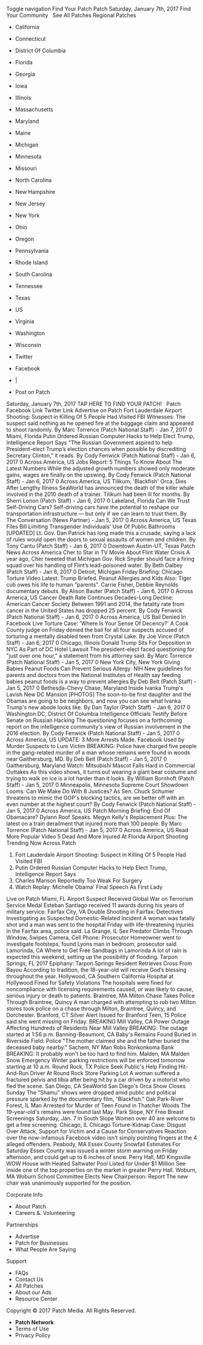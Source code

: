 Toggle navigation Find Your Patch Patch Saturday, January 7th, 2017 Find Your Community   See All Patches Regional Patches

*   California
*   Connecticut
*   District Of Columbia
*   Florida
*   Georgia
*   Iowa
*   Illinois
*   Massachusetts
*   Maryland
*   Maine
*   Michigan
*   Minnesota
*   Missouri
*   North Carolina
*   New Hampshire
*   New Jersey
*   New York
*   Ohio
*   Oregon
*   Pennsylvania
*   Rhode Island
*   South Carolina
*   Tennessee
*   Texas
*   US
*   Virginia
*   Washington
*   Wisconsin

*   Twitter
*   Facebook
*   |
*   Post on Patch

Saturday, January 7th, 2017 TAP HERE TO FIND YOUR PATCH!   Patch Facebook Link Twitter Link Advertise on Patch Fort Lauderdale Airport Shooting: Suspect in Killing Of 5 People Had Visited FBI Witnesses: The suspect said nothing as he opened fire at the baggage claim and appeared to shoot randomly. By Marc Torrence (Patch National Staff) - Jan 7, 2017 0 Miami, Florida Putin Ordered Russian Computer Hacks to Help Elect Trump, Intelligence Report Says "The Russian Government aspired to help President-elect Trump’s election chances when possible by discrediting Secretary Clinton," it reads. By Cody Fenwick (Patch National Staff) - Jan 6, 2017 0 Across America, US Jobs Report: 5 Things To Know About The Latest Numbers While the adjusted growth numbers showed only moderate gains, wages are finally on the upswing. By Cody Fenwick (Patch National Staff) - Jan 6, 2017 0 Across America, US Tilikum, 'Blackfish' Orca, Dies After Lengthy Illness SeaWorld has announced the death of the killer whale involved in the 2010 death of a trainer. Tilikum had been ill for months. By Sherri Lonon (Patch Staff) - Jan 6, 2017 0 Lakeland, Florida Can We Trust Self-Driving Cars? Self-driving cars have the potential to reshape our transportation infrastructure — but only if we can learn to trust them. By The Conversation (News Partner) - Jan 5, 2017 0 Across America, US Texas Files Bill Limiting Transgender Individuals' Use Of Public Bathrooms \[UPDATED\] Lt. Gov. Dan Patrick has long made this a crusade, saying a lack of rules would open the doors to sexual assaults of women and children. By Tony Cantu (Patch Staff) - Jan 6, 2017 0 Downtown Austin-UT, Texas Patch News Across America Cher to Star in TV Movie About Flint Water Crisis A year ago, Cher tweeted that Michigan Gov. Rick Snyder should face a firing squad over his handling of Flint’s lead-poisoned water. By Beth Dalbey (Patch Staff) - Jan 6, 2017 0 Detroit, Michigan Friday Briefing: Chicago Torture Video Latest. Trump Briefed. Peanut Allergies and Kids Also: Tiger cub owes his life to human "parents". Carrie Fisher, Debbie Reynolds documentary debuts. By Alison Bauter (Patch Staff) - Jan 6, 2017 0 Across America, US Cancer Death Rate Continues Decades-Long Decline: American Cancer Society Between 1991 and 2014, the fatality rate from cancer in the United States has dropped 25 percent. By Cody Fenwick (Patch National Staff) - Jan 6, 2017 0 Across America, US Bail Denied In Facebook Live Torture Case: 'Where Is Your Sense Of Decency?' A Cook County judge on Friday denied the bail for all four suspects accused of torturing a mentally disabled teen from Crystal Lake. By Joe Vince (Patch Staff) - Jan 6, 2017 0 Chicago, Illinois Donald Trump Sits For Deposition in NYC As Part of DC Hotel Lawsuit The president-elect faced questioning for "just over one hour," a statement from his attorney said. By Marc Torrence (Patch National Staff) - Jan 5, 2017 0 New York City, New York Giving Babies Peanut Foods Can Prevent Serious Allergy: NIH New guidelines for parents and doctors from the National Institutes of Health say feeding babies peanut foods is a way to prevent allergies By Deb Belt (Patch Staff) - Jan 5, 2017 0 Bethesda-Chevy Chase, Maryland Inside Ivanka Trump's Lavish New DC Mansion \[PHOTOS\] The soon-to-be first daughter and the Obamas are going to be neighbors, and now you can see what Ivanka Trump's new abode looks like. By Dan Taylor (Patch Staff) - Jan 6, 2017 0 Washington DC, District Of Columbia Intelligence Officials Testify Before Senate on Russian Hacking The questioning focuses on a forthcoming report on the intelligence community's view of Russian involvement in the 2016 election. By Cody Fenwick (Patch National Staff) - Jan 5, 2017 0 Across America, US UPDATE: 3 More Arrests Made. Facebook Used by Murder Suspects to Lure Victim BREAKING: Police have charged five people in the gang-related murder of a man whose remains were found in woods near Gaithersburg, MD. By Deb Belt (Patch Staff) - Jan 5, 2017 0 Gaithersburg, Maryland Watch: Mitsubishi Mascot Falls Hard in Commercial Outtakes As this video shows, it turns out wearing a giant bear costume and trying to walk on ice is a lot harder than it looks. By William Bornhoft (Patch Staff) - Jan 5, 2017 0 Minneapolis, Minnesota Supreme Court Showdown Looms: Can We Make Do With 8 Justices? As Sen. Chuck Schumer threatens to mimic the GOP's blocking tactics, are we better off with an even number at the highest court? By Cody Fenwick (Patch National Staff) - Jan 5, 2017 0 Across America, US Patch Morning Briefing: End Of Obamacare? Dylann Roof Speaks. Megyn Kelly's Replacement Plus: The latest on a train derailment that injured more than 100 people. By Marc Torrence (Patch National Staff) - Jan 5, 2017 0 Across America, US Read More Popular Video 5 Dead And More Injured At Florida Airport Shooting Trending Now Across Patch

1.  Fort Lauderdale Airport Shooting: Suspect in Killing Of 5 People Had Visited FBI
2.  Putin Ordered Russian Computer Hacks to Help Elect Trump, Intelligence Report Says
3.  Charles Manson Reportedly Too Weak For Surgery
4.  Watch Replay: Michelle Obama' Final Speech As First Lady

Live on Patch Miami, FL Airport Suspect Received Global War on Terrorism Service Medal​ Esteban ​Santiago received 11 awards during his years of military service. Fairfax City, VA Double Shooting in Fairfax: Detectives Investigating as Suspected Domestic-Related Incident A woman was fatally shot and a man was sent to the hospital Friday with life-threatening injuries in the Fairfax area, police said. La Grange, IL Sex Predator Climbs Through Window, Swipes Camera, Cell Phone: Prosecutor Homeowner went to investigate footsteps, found Lyons man in bedroom, prosecutor said. Lamorinda, CA Where to Get Free Sandbags in Lamorinda A lot of rain is expected this weekend, setting up the possibility of flooding. Tarpon Springs, FL 2017 Epiphany: Tarpon Springs Resident Retrieves Cross From Bayou According to tradition, the 18-year-old will receive God’s blessing throughout the year. Hollywood, CA Southern California Hospital at Hollywood Fined for Safety Violations The hospitals were fined for noncompliance with licensing requirements caused, or was likely to cause, serious injury or death to patients. Braintree, MA Milton Chase Takes Police Through Braintree, Quincy A man charged with attempting to rob two Milton stores took police on a chase through Milton, Braintree, Quincy, and Dorchester. Branford, CT Silver Alert Issued for Branford Teen, 15 Police said she went missing on Friday. BREAKING Mill Valley, CA Power Outage Affecting Hundreds of Residents Near Mill Valley BREAKING: The outage started at 1:56 p.m. Banning-Beaumont, CA Baby's Remains Found Buried in Riverside Field: Police "The mother claimed she and the father buried the deceased baby nearby." Sachem, NY Man Robs Ronkonkoma Bank BREAKING: It probably won't be too hard to find him. Malden, MA Malden Snow Emergency Winter parking restrictions will be enforced tomorrow starting at 10 a.m. Round Rock, TX Police Seek Public's Help Finding Hit-And-Run Driver At Round Rock Store Parking Lot A woman suffered a fractured pelvis and tibia after being hit by a car driven by a motorist who fled the scene. San Diego, CA SeaWorld San Diego's Orca Show Closes Sunday The “Shamu” shows were dropped amid public and political pressure sparked by the documentary film, “Blackfish.” Oak Park-River Forest, IL Man Arrested for Murder of Teen Found in Thatcher Woods The 19-year-old's remains were found last May. Park Slope, NY Free Breast Screenings Saturday, Jan. 7 in South Slope Women over 40 are welcome to get a free screening. Chicago, IL Chicago Torture-Kidnap Case: Disgust Over Attack, Support for Victim and a Cause for Conservatives Reaction over the now-infamous Facebook video isn't simply pointing fingers at the 4 alleged offenders. Peabody, MA Essex County Snowfall Estimates For Saturday Essex County was issued a winter storm warning on Friday afternoon, and could get up to 6 inches of snow. Perry Hall, MD Kingsville WOW House with Heated Saltwater Pool Listed for Under $1 Million See inside one of the top properties on the market in greater Perry Hall. Woburn, MA Woburn School Committee Elects New Chairperson: Report The new chair was unanimously supported for the position.

Corporate Info

*   About Patch
*   Careers &. Volunteering

Partnerships

*   Advertise
*   Patch for Businesses
*   What People Are Saying

Support

*   FAQs
*   Contact Us
*   All Patches
*   About our Ads
*   Resource Center

Copyright © 2017 Patch Media. All Rights Reserved.

*   **Patch Network**
*   Terms of Use
*   Privacy Policy